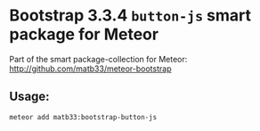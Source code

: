 # Bootstrap 3.3.4 `button-js` smart package for Meteor

Part of the smart package-collection for Meteor: http://github.com/matb33/meteor-bootstrap

## Usage:

`meteor add matb33:bootstrap-button-js`